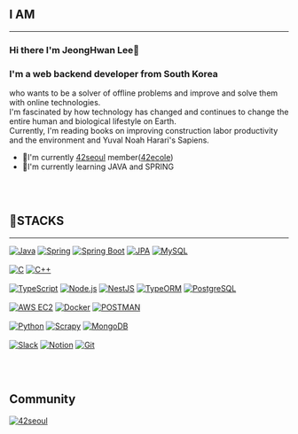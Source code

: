 
<!--
**toy-k/toy-k** is a ✨ _special_ ✨ repository because its `README.md` (this file) appears on your GitHub profile.

Here are some ideas to get you started:

- 🔭 I’m currently working on ...
- 🌱 I’m currently learning ...
- 👯 I’m looking to collaborate on ...
- 🤔 I’m looking for help with ...
- 💬 Ask me about ...
- 📫 How to reach me: ...
- 😄 Pronouns: ...
- ⚡ Fun fact: ...
-->


<h2>I AM</h2>
<hr>

### Hi there I'm JeongHwan Lee👋
### I'm a web backend developer from South Korea 
who wants to be a solver of offline problems and improve and solve them with online technologies.<br>
I'm fascinated by how technology has changed and continues to change the entire human and biological lifestyle on Earth. <br>
Currently, I'm reading books on improving construction labor productivity and the environment and Yuval Noah Harari's Sapiens.  <br>

- 🔭I'm currently [42seoul](https://42seoul.kr/seoul42/main/view) member([42ecole](https://42.fr))
- 🌱I'm currently learning JAVA and SPRING

<br>
<br>
<h2>🔭STACKS</h2>
<hr>

[![Java](https://img.shields.io/badge/Java-ED8B00?style=for-the-badge&logo=java&logoColor=white)]()
[![Spring](https://img.shields.io/badge/Spring-6DB33F?style=for-the-badge&logo=spring&logoColor=white)]()
[![Spring Boot](https://img.shields.io/badge/Spring_Boot-6DB33F?style=for-the-badge&logo=spring-boot&logoColor=white)]()
[![JPA](https://img.shields.io/badge/JPA-666666?style=for-the-badge&logo=java&logoColor=white)]()
[![MySQL](https://img.shields.io/badge/MySQL-4479A1?style=for-the-badge&logo=mysql&logoColor=white)]()
<br>
<br>
[![C](https://img.shields.io/badge/C-00599C?style=for-the-badge&logo=c&logoColor=white)]()
[![C++](https://img.shields.io/badge/C++-00599C?style=for-the-badge&logo=c%2B%2B&logoColor=white)]()
<br>
<br>
[![TypeScript](https://img.shields.io/badge/TypeScript-007ACC?style=for-the-badge&logo=typescript&logoColor=white)]()
[![Node.js](https://img.shields.io/badge/Node.js-43853D?style=for-the-badge&logo=node.js&logoColor=white)]()
[![NestJS](https://img.shields.io/badge/NestJS-E0234E?style=for-the-badge&logo=nestjs&logoColor=white)]()
[![TypeORM](https://img.shields.io/badge/TypeORM-FFA500?style=for-the-badge&logo=typeorm&logoColor=white)]()
[![PostgreSQL](https://img.shields.io/badge/PostgreSQL-316192?style=for-the-badge&logo=postgresql&logoColor=white)]()
<br>
<br>
[![AWS EC2](https://img.shields.io/badge/AWS_EC2-FF9900?style=for-the-badge&logo=amazon-aws&logoColor=white)]()
[![Docker](https://img.shields.io/badge/Docker-2496ED?style=for-the-badge&logo=docker&logoColor=white)]()
[![POSTMAN](https://img.shields.io/badge/POSTMAN-orange?style=for-the-badge&logo=postman&logoColor=white)]()
<br>
<br>
[![Python](https://img.shields.io/badge/Python-FFD43B?style=for-the-badge&logo=python&logoColor=white)]()
[![Scrapy](https://img.shields.io/badge/Scrapy-8B00FF?style=for-the-badge&logo=scrapy&logoColor=white)]()
[![MongoDB](https://img.shields.io/badge/MongoDB-47A248?style=for-the-badge&logo=mongodb&logoColor=white)]()
<br>
<br>
[![Slack](https://img.shields.io/badge/Slack-4A154B?style=for-the-badge&logo=slack&logoColor=white)]()
[![Notion](https://img.shields.io/badge/Notion-000000?style=for-the-badge&logo=notion&logoColor=white)]()
[![Git](https://img.shields.io/badge/Git-F05032?style=for-the-badge&logo=git&logoColor=white)]()

<br>
<br>
<h2> Community </h2>

[![42seoul](https://img.shields.io/badge/42seoul-000000?style=for-the-badge&logo=42&logoColor=white)]()



